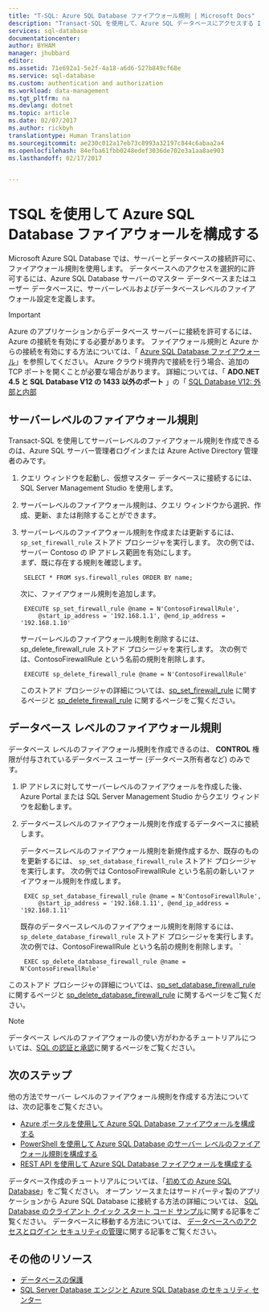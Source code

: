 ```yaml
---
title: "T-SQL: Azure SQL Database ファイアウォール規則 | Microsoft Docs"
description: "Transact-SQL を使用して、Azure SQL データベースにアクセスする IP アドレス用にサーバーレベルおよびデータベースレベルのファイアウォール規則を構成する方法について説明します。"
services: sql-database
documentationcenter: 
author: BYHAM
manager: jhubbard
editor: 
ms.assetid: 71e692a1-5e2f-4a18-a6d6-527b849cf68e
ms.service: sql-database
ms.custom: authentication and authorization
ms.workload: data-management
ms.tgt_pltfrm: na
ms.devlang: dotnet
ms.topic: article
ms.date: 02/07/2017
ms.author: rickbyh
translationtype: Human Translation
ms.sourcegitcommit: ae230c012a17eb73c8993a32197c844c6abaa2a4
ms.openlocfilehash: 84efba61fbb0248edef3036de702e3a1aa8ae903
ms.lasthandoff: 02/17/2017


---
```

# <a name="configure-azure-sql-database-server-level-and-database-level-firewall-rules-using-t-sql"></a>TSQL を使用して Azure SQL Database ファイアウォールを構成する

Microsoft Azure SQL Database では、サーバーとデータベースの接続許可に、ファイアウォール規則を使用します。 データベースへのアクセスを選択的に許可するには、Azure SQL Database サーバーのマスター データベースまたはユーザー データベースに、サーバーレベルおよびデータベースレベルのファイアウォール設定を定義します。

> [!IMPORTANT]
> Azure のアプリケーションからデータベース サーバーに接続を許可するには、Azure の接続を有効にする必要があります。 ファイアウォール規則と Azure からの接続を有効にする方法については、「 [Azure SQL Database ファイアウォール](sql-database-firewall-configure.md)」を参照してください。 Azure クラウド境界内で接続を行う場合、追加の TCP ポートを開くことが必要な場合があります。 詳細については、「 **ADO.NET 4.5 と SQL Database V12 の 1433 以外のポート** 」の「 [SQL Database V12: 外部と内部](sql-database-develop-direct-route-ports-adonet-v12.md)
> 
> 

## <a name="server-level-firewall-rules"></a>サーバーレベルのファイアウォール規則
Transact-SQL を使用してサーバーレベルのファイアウォール規則を作成できるのは、Azure SQL サーバー管理者ログインまたは Azure Active Directory 管理者のみです。

1. クエリ ウィンドウを起動し、仮想マスター データベースに接続するには、SQL Server Management Studio を使用します。
2. サーバーレベルのファイアウォール規則は、クエリ ウィンドウから選択、作成、更新、または削除することができます。
3. サーバーレベルのファイアウォール規則を作成または更新するには、`sp_set_firewall_rule` ストアド プロシージャを実行します。 次の例では、サーバー Contoso の IP アドレス範囲を有効にします。<br/>まず、既に存在する規則を確認します。
   
        SELECT * FROM sys.firewall_rules ORDER BY name;
   
    次に、ファイアウォール規則を追加します。
   
        EXECUTE sp_set_firewall_rule @name = N'ContosoFirewallRule',
            @start_ip_address = '192.168.1.1', @end_ip_address = '192.168.1.10'
   
    サーバーレベルのファイアウォール規則を削除するには、sp_delete_firewall_rule ストアド プロシージャを実行します。 次の例では、ContosoFirewallRule という名前の規則を削除します。
   
        EXECUTE sp_delete_firewall_rule @name = N'ContosoFirewallRule'
   
   このストアド プロシージャの詳細については、[sp_set_firewall_rule](https://msdn.microsoft.com/library/dn270017.aspx) に関するページと [sp_delete_firewall_rule](https://msdn.microsoft.com/library/dn270024.aspx) に関するページをご覧ください。

## <a name="database-level-firewall-rules"></a>データベース レベルのファイアウォール規則
データベース レベルのファイアウォール規則を作成できるのは、 **CONTROL** 権限が付与されているデータベース ユーザー (データベース所有者など) のみです。

1. IP アドレスに対してサーバーレベルのファイアウォールを作成した後、Azure Portal または SQL Server Management Studio からクエリ ウィンドウを起動します。
2. データベースレベルのファイアウォール規則を作成するデータベースに接続します。
   
    データベースレベルのファイアウォール規則を新規作成するか、既存のものを更新するには、 `sp_set_database_firewall_rule` ストアド プロシージャを実行します。 次の例では ContosoFirewallRule という名前の新しいファイアウォール規則を作成します。
   
        EXEC sp_set_database_firewall_rule @name = N'ContosoFirewallRule', 
            @start_ip_address = '192.168.1.11', @end_ip_address = '192.168.1.11'
   
    既存のデータベースレベルのファイアウォール規則を削除するには、 `sp_delete_database_firewall_rule` ストアド プロシージャを実行します。 次の例では、ContosoFirewallRule という名前の規則を削除します。
   `
   
        EXEC sp_delete_database_firewall_rule @name = N'ContosoFirewallRule'

このストアド プロシージャの詳細については、[sp_set_database_firewall_rule](https://msdn.microsoft.com/library/dn270010.aspx) に関するページと [sp_delete_database_firewall_rule](https://msdn.microsoft.com/library/dn270030.aspx) に関するページをご覧ください。

> [!NOTE]
> データベース レベルのファイアウォールの使い方がわかるチュートリアルについては、[SQL の認証と承認](sql-database-control-access-sql-authentication-get-started.md)に関するページをご覧ください。
>


## <a name="next-steps"></a>次のステップ
他の方法でサーバー レベルのファイアウォール規則を作成する方法については、次の記事をご覧ください。 

* [Azure ポータルを使用して Azure SQL Database ファイアウォールを構成する](sql-database-configure-firewall-settings.md)
* [PowerShell を使用して Azure SQL Database のサーバー レベルのファイアウォール規則を構成する](sql-database-configure-firewall-settings-powershell.md)
* [REST API を使用して Azure SQL Database ファイアウォールを構成する](sql-database-configure-firewall-settings-rest.md)

データベース作成のチュートリアルについては、「[初めての Azure SQL Database](sql-database-get-started.md)」をご覧ください。
オープン ソースまたはサードパーティ製のアプリケーションから Azure SQL Database に接続する方法の詳細については、 [SQL Database のクライアント クイック スタート コード サンプル](https://msdn.microsoft.com/library/azure/ee336282.aspx)に関する記事をご覧ください。
データベースに移動する方法については、 [データベースへのアクセスとログイン セキュリティの管理](https://msdn.microsoft.com/library/azure/ee336235.aspx)に関する記事をご覧ください。

## <a name="additional-resources"></a>その他のリソース
* [データベースの保護](sql-database-security-overview.md)
* [SQL Server Database エンジンと Azure SQL Database のセキュリティ センター](https://msdn.microsoft.com/library/bb510589)


